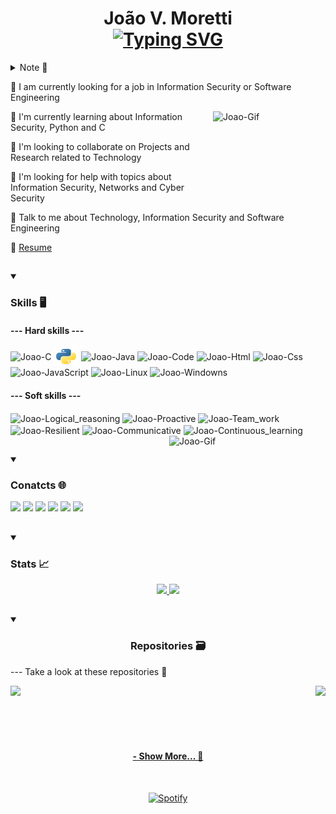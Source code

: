 <h1 align="center">
  João V. Moretti
  <br>
  <a href=""><img src="https://readme-typing-svg.demolab.com?font=Fira+Code&weight=500&duration=5500&pause=1500&color=37ABFF&center=true&vCenter=true&random=false&width=600&lines=Hi+there!+%F0%9F%91%8B;Welcome+to+my+Profile...+%F0%9F%A6%86;Fell+free+to+explore+and+contact+me!+%F0%9F%98%89" alt="Typing SVG" /></a>
</h1> 

<div align="left">
  <details>
    <summary>Note 📝</summary>
    <p align="center">
      Hello, 😁 
      Once again it's a pleasure to welcome you to my profile!
      <br><br>
      I am currently studying Systems Analysis and Development at the <a href="http://www.fatecsp.br/">Faculty of Technology of São Paulo - (FATEC-SP)</a> 🤓, in addition to college I am trying to improve my knowledge and seek new ones through studies, reading, courses and mainly through practice 👨‍💻
      <br><br>
      I have knowledge in Software Engineering, Systems Architecture, Programming Languages, Algorithms, Logic, Information Security and more...
      <br> 
      I am a dedicated person, easy to learn, communicative, flexible, innovative, resilient and eager to learn and deliver beyond expectations 🚀
      <br><br>
      So, thanks again for having you here and get in touch so we can brainstorm, talk and maybe even work together!!! 👋
      <br><br>
    </p>
    <h1></h1>
  </details>
  <p>🔭 I am currently looking for a job in Information Security or Software Engineering</p>
  <img align="right" height="140" width="180" alt="Joao-Gif" src="https://i.pinimg.com/originals/e4/26/70/e426702edf874b181aced1e2fa5c6cde.gif">
  <p>🌱 I'm currently learning about Information Security, Python and C</p>
  <p>👯 I'm looking to collaborate on Projects and Research related to Technology</p>
  <p>🤔 I'm looking for help with topics about Information Security, Networks and Cyber Security</p>
  <p>💬 Talk to me about Technology, Information Security and Software Engineering</p>
  <p>📃 <a href="">Resume</a></p>  
</div> 

##

<details open>
  <summary><h3>Skills 🖥️</h3></summary>
  <div>
    <h4>--- Hard skills ---</h4>
    <div style="display: inline_block">
      <img align="center" alt="Joao-C" height="30" width="40" src="https://cdn.jsdelivr.net/gh/devicons/devicon/icons/c/c-original.svg">
      <img align="center" alt="Joao-Python" height="30" width="40" src="https://raw.githubusercontent.com/devicons/devicon/master/icons/python/python-original.svg">
      <img align="center" alt="Joao-Java" height="30" width="40" src="https://cdn.jsdelivr.net/gh/devicons/devicon/icons/java/java-original.svg">
      <img align="center" alt="Joao-Code" height="30" width="40" src="https://cdn.jsdelivr.net/gh/devicons/devicon/icons/vscode/vscode-original.svg">
      <img align="center" alt="Joao-Html" height="30" width="40" src="https://cdn.jsdelivr.net/gh/devicons/devicon/icons/html5/html5-original.svg">
      <img align="center" alt="Joao-Css" height="30" width="40" src="https://cdn.jsdelivr.net/gh/devicons/devicon/icons/css3/css3-original.svg">
      <img align="center" alt="Joao-JavaScript" height="30" width="40" src="https://cdn.jsdelivr.net/gh/devicons/devicon/icons/javascript/javascript-original.svg">
      <img align="center" alt="Joao-Linux" height="30" width="40" src="https://cdn.jsdelivr.net/gh/devicons/devicon/icons/linux/linux-original.svg">
      <img align="center" alt="Joao-Windowns" height="30" width="40" src="https://cdn.jsdelivr.net/gh/devicons/devicon/icons/windows8/windows8-original.svg">
    </div>
  </div>
  <div>
    <h4>--- Soft skills ---</h4>
    <div style="display: inline_block">
      <img align="center" alt="Joao-Logical_reasoning" src="https://img.shields.io/badge/skill-Logical_reasoning-blue">
      <img align="center" alt="Joao-Proactive" src="https://img.shields.io/badge/skill-Proactive-blue">
      <img align="center" alt="Joao-Team_work" src="https://img.shields.io/badge/skill-Team_work-blue">
      <img align="center" alt="Joao-Resilient" src="https://img.shields.io/badge/skill-Resilient-blue">
      <img align="center" alt="Joao-Communicative" src="https://img.shields.io/badge/skill-Communicative-blue">
      <img align="center" alt="Joao-Continuous_learning" src="https://img.shields.io/badge/skill-Continuous_learning-blue">
      <img align="right" height="200" width="250" alt="Joao-Gif" src="https://raw.githubusercontent.com/Rishabh2804/Rishabh2804/master/Resources/Developer.gif">
    </div>
  </div>
</details>

##

<details open>
  <summary> <h3>Conatcts 🌐</h3> </summary>
  <div>
    <a href="" target="_blank"><img src="https://img.shields.io/badge/website-000000?style=for-the-badge&logo=About.me&logoColor=white" target="_blank"></a>
    <a href="" target="_blank"><img src="https://img.shields.io/badge/LinkedIn-0077B5?style=for-the-badge&logo=linkedin&logoColor=white" target="_blank"></a>
    <a href="" target="_blank"><img src="https://img.shields.io/badge/Instagram-E4405F?style=for-the-badge&logo=instagram&logoColor=white" target="_blank"></a>
    <a href="" target="_blank"><img src="https://img.shields.io/badge/Twitter-1DA1F2?style=for-the-badge&logo=twitter&logoColor=white" target="_blank"></a>
    <a href="" target="_blank"><img src="https://img.shields.io/badge/Discord-7289DA?style=for-the-badge&logo=discord&logoColor=white" target="_blank"></a>
    <a href="mailto:"><img src="https://img.shields.io/badge/-Gmail-%23333?style=for-the-badge&logo=gmail&logoColor=white" target="_blank"></a>
  </div>
</details>

##

<details open>
  <summary><h3>Stats 📈</h3></summary> 
  <div align="center">
    <div>
      <a href="https://github.com/Joao-M0r3tt1">
        <img height="160em" src="https://github-readme-stats.vercel.app/api?username=Joao-M0r3tt1&show_icons=true&theme=react&include_all_commits=true&count_private=true&rank_icon=github"/>
        <img height="160em" src="https://github-readme-stats.vercel.app/api/top-langs/?username=Joao-M0r3tt1&layout=compact&langs_count=16&theme=react"/>
      </a>
    </div>
</details>

##

<details open>
  <summary><h3 align="center">Repositories 🗃️</h3></summary>
  <p>--- Take a look at these repositories 👀</p>
  <div  align="center">
    <div width="100%">
      <a align="left" href="https://github.com/Joao-M0r3tt1/programmingLanguage_C" title="Programming Language C">
        <img align="left" height="115" src="https://github-readme-stats.vercel.app/api/pin/?username=Joao-M0r3tt1&repo=programmingLanguage_C&theme=react&border_radius=10">
      </a>
      <a align="right" href="https://github.com/Joao-M0r3tt1/Joao-M0r3tt1" title="Outro">
        <img align="right" height="115" src="https://github-readme-stats.vercel.app/api/pin/?username=Joao-M0r3tt1&repo=Joao-M0r3tt1&theme=react&border_radius=10">
      </a>
    </div>
    <br><br><br><br><br>
    <h4 align="center">
      <a href="https://github.com/Joao-M0r3tt1?tab=repositories" title="Show Repositories">- Show More... 🔎</a>
    </h4>
  </div>
</details>

&nbsp;<div align="center">
  [![Spotify](https://novatorem.vercel.app/api/spotify?background_color=0d1117&border_color=ffffff)](https://open.spotify.com/01RJq4WxO7Bi6LK7swMmkC?si=dtr0hUGWThyzTxj7I5xmwg)
</div>

